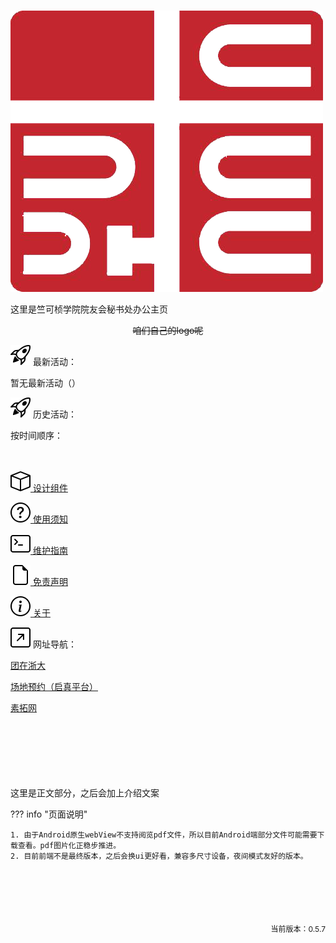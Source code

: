 <link rel="stylesheet" type="text/css" href="./stylesheets/main.css">
<h1></h1>

<div class = "logo">
    <img src="./assets/logo2.png">
</div>

<div class = "intro">
  <p>这里是竺可桢学院院友会秘书处办公主页</p>
</div>

<div style = "text-align: center;">
  <del>咱们自己的logo呢</del>
</div>

<div class="container">
  <div class="text" style="background-image: url('./assets/bg/q1.jpg');">
    <p><div class = "token"><img src = "./assets/icon/rocket-takeoff.svg" alt = "icon"> 最新活动：</div></p>
    <div class="textsub">
      <p>暂无最新活动（）</p>
    </div>
    <p><div class = "token"><img src = "./assets/icon/rocket-takeoff.svg" alt = "icon"> 历史活动：</div></p>
    <div class="textsub">
      <p>按时间顺序：</p>
    </div>
    <p>　</p>
  </div>
  
  <div class="text" style="background-image: url('./assets/bg/q2.jpg');">
    <p><div class = "token"><img src = "./assets/icon/box.svg" alt = "icon"><a href="https://hzeristo.github.io/archive/material/widget/"> 设计组件</a></div></p>
    <p><div class = "token"><img src = "./assets/icon/question-circle.svg" alt = "icon"><a href="https://hzeristo.github.io/SSoCKC/help/"> 使用须知</a></div></p>
    <p><div class = "token"><img src = "./assets/icon/terminal.svg" alt = "icon"><a href="https://hzeristo.github.io/SSoCKC/edit/"> 维护指南</div></p>
    <p><div class = "token"><img src = "./assets/icon/file-earmark.svg" alt = "icon"><a href="https://hzeristo.github.io/SSoCKC/disclaimer.html"> 免责声明</div></p>
    <p><div class = "token"><img src = "./assets/icon/info-circle.svg" alt = "icon"><a href="https://hzeristo.github.io/SSoCKC/about/"> 关于</a></div></p>
  </div>

  <div class="text" style="background-image: url('./assets/bg/q3.jpg');">
    <p><div class = "token"><img src = "./assets/icon/arrow-up-right-square.svg" alt = "icon"> 网址导航：</div></p>
    <p><a href="http://tzzd.zju.edu.cn/">团在浙大</a></p>
    <p><a href="https://qzonline.zju.edu.cn/hom/uni#/home">场地预约（启真平台）</a></p>
    <p><a href="http://www.youth.zju.edu.cn/sztz/">素拓网</a></p>
    <p>　</p> <!--注意是全角空格-->
    <p>　</p>
    <p>　</p>
  </div>
</div>

<div class = "adaptive-block">
这里是正文部分，之后会加上介绍文案
</div>

??? info "页面说明"

    1. 由于Android原生webView不支持阅览pdf文件，所以目前Android端部分文件可能需要下载查看。pdf图片化正稳步推进。
    2. 目前前端不是最终版本，之后会换ui更好看，兼容多尺寸设备，夜间模式友好的版本。


<div style = "margin-top: 100px;text-align: right;font-size: 12px;">
    <p>当前版本：0.5.7</p>
</div>


